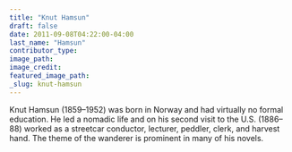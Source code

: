 ```yaml
---
title: "Knut Hamsun"
draft: false
date: 2011-09-08T04:22:00-04:00
last_name: "Hamsun"
contributor_type:
image_path:
image_credit:
featured_image_path:
_slug: knut-hamsun
---
```


Knut Hamsun (1859–1952) was born in Norway and had virtually no formal education. He led a nomadic life and on his second visit to the U.S. (1886–88) worked as a streetcar conductor, lecturer, peddler, clerk, and harvest hand. The theme of the wanderer is prominent in many of his novels.

